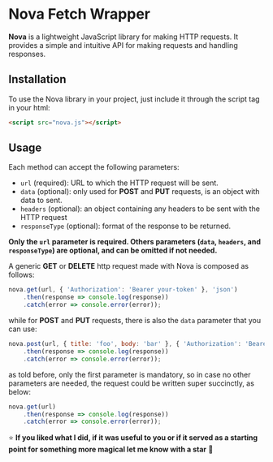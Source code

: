 # Nova Fetch Wrapper

**Nova** is a lightweight JavaScript library for making HTTP requests. It provides a simple and intuitive API for making requests and handling responses.

## Installation

To use the Nova library in your project, just include it through the script tag in your html:

```html
<script src="nova.js"></script>
```

## Usage

Each method can accept the following parameters:

- `url` (required): URL to which the HTTP request will be sent.
- `data` (optional): only used for **POST** and **PUT** requests, is an object with data to sent.
- `headers` (optional): an object containing any headers to be sent with the HTTP request
- `responseType` (optional): format of the response to be returned.

**Only the `url` parameter is required. Others parameters (`data`, `headers`, and `responseType`)  are optional, and can be omitted if not needed.**

A generic **GET** or **DELETE** http request made with Nova is composed as follows:

```javascript
nova.get(url, { 'Authorization': 'Bearer your-token' }, 'json')
    .then(response => console.log(response))
    .catch(error => console.error(error));
```

while for **POST** and **PUT** requests, there is also the `data` parameter that you can use:

```javascript
nova.post(url, { title: 'foo', body: 'bar' }, { 'Authorization': 'Bearer your-token' }, 'json')
    .then(response => console.log(response))
    .catch(error => console.error(error));
```

as told before, only the first parameter is mandatory, so in case no other parameters are needed, the request could be written super succinctly, as below:

```javascript
nova.get(url)
    .then(response => console.log(response))
    .catch(error => console.error(error));
```

:star: **If you liked what I did, if it was useful to you or if it served as a starting point for something more magical let me know with a star** :green_heart:

